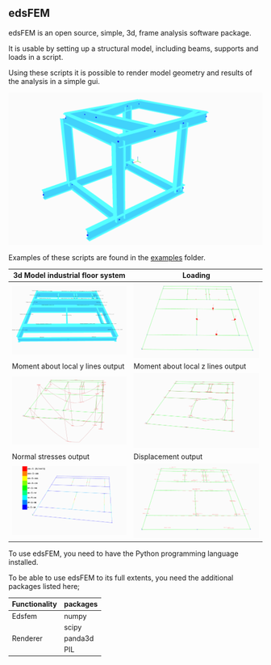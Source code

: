## edsFEM

edsFEM is an open source, simple, 3d, frame analysis software package.

It is usable by setting up a structural model, including beams, supports and loads in a script.

Using these scripts it is possible to render model geometry and results of the analysis in a simple gui.

![3d gui](examples/example_industrial_support_3d.png)

Examples of these scripts are found in the [examples](examples/) folder.

|3d Model industrial floor system| Loading |
|---|---|
|![3d floor system](examples/example_industrial_floor_3d.png)|![Loads](examples/example_industrial_floor_loads.png)|
|Moment about local y lines output| Moment about local z lines output |
|![My](examples/example_industrial_floor_My.png)|![Mz](examples/example_industrial_floor_Mz.png)|
|Normal stresses output| Displacement output |
|![My](examples/example_industrial_floor_sigma_n.png)|![Mz](examples/example_industrial_floor_u.png)|

To use edsFEM, you need to have the Python programming language installed.

To be able to use edsFEM to its full extents, you need the additional packages listed here;

|Functionality|packages|
|---|---|
|Edsfem|numpy|
||scipy|
|Renderer|panda3d|
||PIL|
